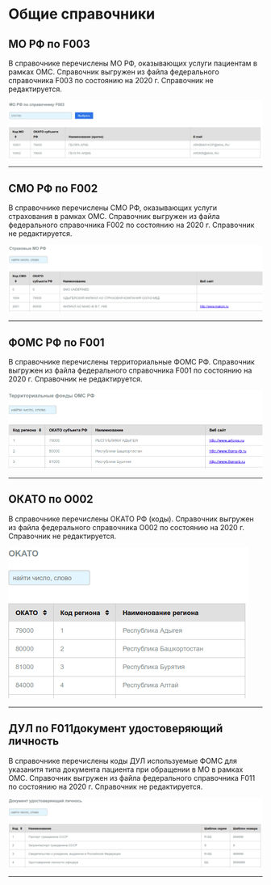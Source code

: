 # Общие справочники

## МО РФ по F003

В справочнике перечислены МО РФ, оказывающих услуги пациентам в рамках ОМС. Справочник
выгружен из файла федерального справочника F003 по состоянию на 2020 г. Справочник не
редактируется.

!["МО РФ"](./images/mo_rf.png)

---

## СМО РФ по F002

В справочнике перечислены СМО РФ, оказывающих услуги страхования в рамках ОМС. Справочник
выгружен из файла федерального справочника F002 по состоянию на 2020 г. Справочник не
редактируется.

!["СМО РФ"](./images/smo_rf.png)

---

## ФОМС РФ по F001

В справочнике перечислены территориальные ФОМС РФ. Справочник выгружен из файла
федерального справочника F001 по состоянию на 2020 г. Справочник не редактируется.

!["ФОМС РФ"](./images/foms.png)

---

## ОКАТО по О002

В справочнике перечислены ОКАТО РФ (коды). Справочник выгружен из файла федерального
справочника О002 по состоянию на 2020 г. Справочник не редактируется.

!["ОКАТО РФ"](./images/okato.png)

---

## ДУЛ по F011документ удостоверяющий личность

В справочнике перечислены коды ДУЛ используемые ФОМС для указанитя типа документа пациента
при обращении в МО в рамках ОМС. Справочник выгружен из файла федерального справочника
F011 по состоянию на 2020 г. Справочник не редактируется.

!["ДУЛ"](./images/dul.png)

---